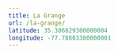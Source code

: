 ```yaml
---
title: La Grange
url: /la-grange/
latitude: 35.306829300000004
longitude: -77.78803380000001
---
```

